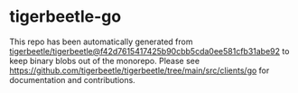 # tigerbeetle-go
This repo has been automatically generated from
[tigerbeetle/tigerbeetle@f42d7615417425b90cbb5cda0ee581cfb31abe92](https://github.com/tigerbeetle/tigerbeetle/commit/f42d7615417425b90cbb5cda0ee581cfb31abe92)
to keep binary blobs out of the monorepo.
Please see
<https://github.com/tigerbeetle/tigerbeetle/tree/main/src/clients/go>
for documentation and contributions.